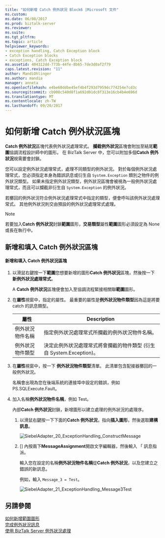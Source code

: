 ```yaml
---
title: "如何新增 Catch 例外狀況 Block6 |Microsoft 文件"
ms.custom: 
ms.date: 06/08/2017
ms.prod: biztalk-server
ms.reviewer: 
ms.suite: 
ms.tgt_pltfrm: 
ms.topic: article
helpviewer_keywords:
- exception handling, Catch Exception block
- Catch Exception blocks
- exceptions, Catch Exception block
ms.assetid: 404312dd-773b-44fe-8b65-7de3d0af2f79
caps.latest.revision: "11"
author: MandiOhlinger
ms.author: mandia
manager: anneta
ms.openlocfilehash: e4be60ddbe45ef4b4f293d7959dc774254e7cd3c
ms.sourcegitcommit: cb908c540d8f1a692d01dc8f313e16cb4b4e696d
ms.translationtype: MT
ms.contentlocale: zh-TW
ms.lasthandoff: 09/20/2017
---
```

# <a name="how-to-add-a-catch-exception-block"></a>如何新增 Catch 例外狀況區塊
**Catch 例外狀況**區塊代表例外狀況處理常式。 **攔截例外狀況**區塊會附加至結尾**範圍**協調流程設計師中的圖形。 在 BizTalk Server 中，您可以附加多個**Catch 例外狀況**視需要會封鎖。  
  
 您可以設定例外狀況處理常式，處理不同類型的例外狀況。 對於每個例外狀況處理常式，您必須指定本身為錯誤訊息或衍生自 `System.Exception` 類別之物件的例外狀況類型。 如果未指定例外狀況類型，例外狀況區塊會被視為一般例外狀況處理常式，而且可以攔截非衍生自 `System.Exception` 的例外狀況。  
  
 若擲回的例外狀況符合例外狀況處理常式中指定的類型，便會呼叫該例外狀況處理常式。 其他例外狀況則交由預設的例外狀況處理常式處理。  
  
> [!NOTE]
>  若要加入**Catch 例外狀況**封鎖**範圍**圖形，**交易類型**屬性**範圍**圖形必須設定為 None 或長在執行中。  
  
## <a name="adding-and-populating-a-catch-exception-block"></a>新增和填入 Catch 例外狀況區塊  
  
#### <a name="to-add-and-populate-a-catch-exception-block"></a>新增和填入 Catch 例外狀況區塊  
  
1.  以滑鼠右鍵按一下**範圍**您想要新增的圖形**Catch 例外狀況**區塊，然後按一下 **新例外狀況處理常式**。  
  
     A **Catch 例外狀況**區塊便會加入至協調流程緊接相關聯**範圍**圖形。  
  
2.  在**屬性**視窗中，指定的屬性。 最重要的屬性是**例外狀況物件類型**因為這是將要 catch 的訊息類型。  
  
    |屬性|Description|  
    |--------------|-----------------|  
    |例外狀況物件名稱|指定例外狀況處理常式所攔截的例外狀況物件名稱。|  
    |例外狀況物件類型|決定此例外狀況處理常式將會攔截的物件類型 (衍生自 System.Exception)。|  
  
3.  在**屬性**視窗中，按一下 **例外狀況物件類型**清單。 此清單包含配接器擲回的一般例外狀況。  
  
     名稱會出現為您在後端系統的連接埠中設定的錯誤，例如 PS.SQLExecute.Fault。  
  
4.  加入名稱**例外狀況物件名稱**，例如 Test。  
  
     內部**Catch 例外狀況**封鎖，新增圖形以建立處理的例外狀況的處理序。  
  
    1.  以滑鼠右鍵按一下下面的**Catch 例外狀況**，指向**插入圖形**，然後選取**建構訊息**。  
  
         ![](../core/media/siebeladapter-20-exceptionhandling-constructmessage.gif "SiebelAdapter_20_ExceptionHandling_ConstructMessage")  
  
    2.  [] 內按兩下**MessageAssignment**開啟文字編輯器，然後輸入 「 訊息指派。  
  
         輸入您在設定的名稱**例外狀況物件名稱**從**Catch 例外狀況**，以及您建立之錯誤的新訊息。  
  
         例如，輸入 `Message_3 = Test`。  
  
         ![](../core/media/siebeladapter-21-exceptionhandling-message3test.gif "SiebelAdapter_21_ExceptionHandling_Message3Test")  
  
## <a name="see-also"></a>另請參閱  
 [如何新增範圍圖形](../core/how-to-add-a-scope-shape1.md)   
 [完成例外狀況訊息](../core/completing-the-exception-message3.md)   
 [使用 BizTalk Server 例外狀況處理](../core/using-biztalk-server-exception-handling2.md)